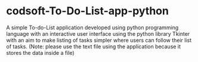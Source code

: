 # codsoft-To-Do-List-app-python
A simple To-do-List application developed using python programming language with an interactive user interface using the python library Tkinter with an aim to make listing of tasks simpler where users can follow their list of tasks. (Note: please use the text file using the application because it stores the data inside a file)

